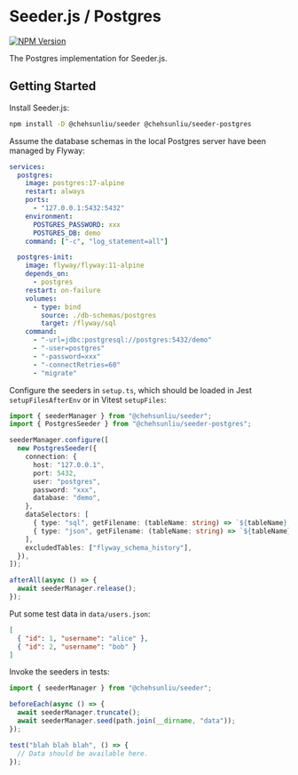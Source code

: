 # Seeder.js / Postgres

[![NPM Version](https://img.shields.io/npm/v/%40chehsunliu%2Fseeder-postgres?style=flat-square)](https://www.npmjs.com/package/@chehsunliu/seeder-postgres)

The Postgres implementation for Seeder.js.

## Getting Started

Install Seeder.js:

```sh
npm install -D @chehsunliu/seeder @chehsunliu/seeder-postgres
```

Assume the database schemas in the local Postgres server have been managed by Flyway:

```yaml
services:
  postgres:
    image: postgres:17-alpine
    restart: always
    ports:
      - "127.0.0.1:5432:5432"
    environment:
      POSTGRES_PASSWORD: xxx
      POSTGRES_DB: demo
    command: ["-c", "log_statement=all"]

  postgres-init:
    image: flyway/flyway:11-alpine
    depends_on:
      - postgres
    restart: on-failure
    volumes:
      - type: bind
        source: ./db-schemas/postgres
        target: /flyway/sql
    command:
      - "-url=jdbc:postgresql://postgres:5432/demo"
      - "-user=postgres"
      - "-password=xxx"
      - "-connectRetries=60"
      - "migrate"
```

Configure the seeders in `setup.ts`, which should be loaded in Jest `setupFilesAfterEnv` or in Vitest `setupFiles`:

```ts
import { seederManager } from "@chehsunliu/seeder";
import { PostgresSeeder } from "@chehsunliu/seeder-postgres";

seederManager.configure([
  new PostgresSeeder({
    connection: {
      host: "127.0.0.1",
      port: 5432,
      user: "postgres",
      password: "xxx",
      database: "demo",
    },
    dataSelectors: [
      { type: "sql", getFilename: (tableName: string) => `${tableName}.sql` },
      { type: "json", getFilename: (tableName: string) => `${tableName}.json` },
    ],
    excludedTables: ["flyway_schema_history"],
  }),
]);

afterAll(async () => {
  await seederManager.release();
});
```

Put some test data in `data/users.json`:

```json
[
  { "id": 1, "username": "alice" },
  { "id": 2, "username": "bob" }
]
```

Invoke the seeders in tests:

```ts
import { seederManager } from "@chehsunliu/seeder";

beforeEach(async () => {
  await seederManager.truncate();
  await seederManager.seed(path.join(__dirname, "data"));
});

test("blah blah blah", () => {
  // Data should be available here.
});
```
